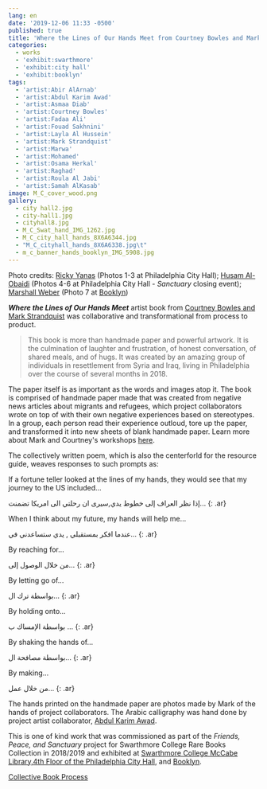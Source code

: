 ```yaml
---
lang: en
date: '2019-12-06 11:33 -0500'
published: true
title: 'Where the Lines of Our Hands Meet from Courtney Bowles and Mark Strandquist '
categories:
  - works
  - 'exhibit:swarthmore'
  - 'exhibit:city hall'
  - 'exhibit:booklyn'
tags:
  - 'artist:Abir AlArnab'
  - 'artist:Abdul Karim Awad'
  - 'artist:Asmaa Diab'
  - 'artist:Courtney Bowles'
  - 'artist:Fadaa Ali'
  - 'artist:Fouad Sakhnini'
  - 'artist:Layla Al Hussein'
  - 'artist:Mark Strandquist'
  - 'artist:Marwa'
  - 'artist:Mohamed'
  - 'artist:Osama Herkal'
  - 'artist:Raghad'
  - 'artist:Roula Al Jabi'
  - 'artist:Samah AlKasab'
image: M_C_cover_wood.png
gallery:
  - city hall2.jpg
  - city-hall1.jpg
  - cityhall8.jpg
  - M_C_Swat_hand_IMG_1262.jpg
  - M_C_city_hall_hands_8X6A6344.jpg
  - "M_C_cityhall_hands_8X6A6338.jpg\t"
  - m_c_banner_hands_booklyn_IMG_5908.jpg
---
```

Photo credits: [Ricky Yanas](http://rickyyanas.com/) (Photos 1-3 at Philadelphia City Hall); [Husam Al-Obaidi](https://www.facebook.com/Say-Cheese-106758220748744/) (Photos 4-6 at Philadelphia City Hall - _Sanctuary_ closing event); [Marshall Weber](https://www.instagram.com/marshallsweber/?hl=en) (Photo 7 at [Booklyn](http://booklyn.org/))

***Where the Lines of Our Hands Meet*** artist book from [Courtney Bowles and Mark Strandquist](http://peoplespaperco-op.weebly.com/) was collaborative and transformational from process to product.

> This book is more than handmade paper and powerful artwork. It is the culmination of laughter and frustration, of honest conversation, of shared meals, and of hugs. It was created by an amazing group of individuals in resettlement from Syria and Iraq, living in Philadelphia over the course of several months in 2018.

The paper itself is as important as the words and images atop it. The book is comprised of handmade paper made that was created from negative news articles about migrants and refugees, which project collaborators wrote on top of with their own negative experiences based on stereotypes. In a group, each person read their experience outloud, tore up the paper, and transformed it into new sheets of blank handmade paper. Learn more about Mark and Courtney's workshops [here](http://fps.swarthmore.edu/workshops/workshops-from-courtney-bowles-and-mark-strandquist-people-s-paper-co-op/).


The collectively written poem, which is also the centerforld for the resource guide, weaves responses to such prompts as: 

If a fortune teller looked at the lines of my hands, they would see that my journey to the US included…

إذا نظر العراف إلى خطوط يدي,سيرى ان رحلتي الى امريكا تضمنت...
{: .ar}

When I think about my future, my hands will help me…

عندما افكر بمستقبلي , يدي ستساعدني في...
{: .ar}

By reaching for...

من خلال  الوصول إلى...
{: .ar}

By letting go of...

بواسطة ترك ال...
{: .ar}

By holding onto...

بواسطة الإمساك ب ...
{: .ar}

By shaking the hands of...

بواسطة مصافحة ال...
{: .ar}

By making...

من خلال عمل...
{: .ar}


The hands printed on the handmade paper are photos made by Mark of the hands of project collaborators. The Arabic calligraphy was hand done by project artist collaborator, [Abdul Karim Awad](http://fps.swarthmore.edu/artist-abdul-karim-awad/).

This is one of kind work that was commissioned as part of the _Friends, Peace, and Sanctuary_ project for Swarthmore College Rare Books Collection in 2018/2019 and exhibited at [Swarthmore College McCabe Library,](https://www.swarthmore.edu/libraries/mccabe-library)[4th Floor of the Philadelphia City Hall](https://creativephl.org/), and [Booklyn](http://booklyn.org/).

[Collective Book Process]({{site.baseurl}}/assets/images/ppc_process.png)
